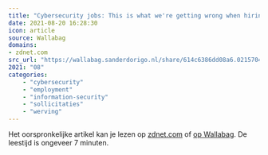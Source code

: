 ```yaml
---
title: "Cybersecurity jobs: This is what we're getting wrong when hiring – and here's how to fix it | ZDNet"
date: 2021-08-20 16:28:30
icon: article
source: Wallabag
domains:
- zdnet.com
src_url: "https://wallabag.sanderdorigo.nl/share/614c6386dd08a6.02157042"
2021: "08"
categories:
    - "cybersecurity"
    - "employment"
    - "information-security"
    - "sollicitaties"
    - "werving"
---
```

Het oorspronkelijke artikel kan je lezen op [zdnet.com](https://www.zdnet.com/article/cybersecurity-jobs-this-is-what-were-getting-wrong-when-hiring-and-heres-how-to-fix-it/) of [op Wallabag](https://wallabag.sanderdorigo.nl/share/614c6386dd08a6.02157042). De leestijd is ongeveer 7 minuten.